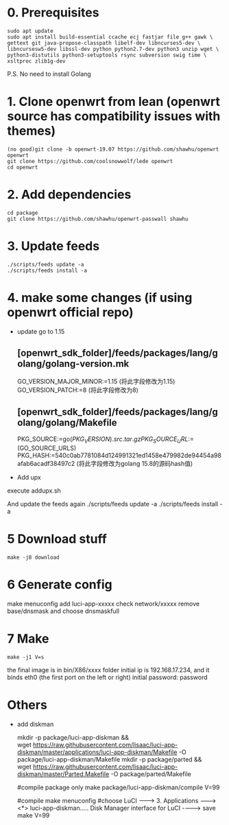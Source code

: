 # 0. Prerequisites
    sudo apt update
    sudo apt install build-essential ccache ecj fastjar file g++ gawk \
    gettext git java-propose-classpath libelf-dev libncurses5-dev \
    libncursesw5-dev libssl-dev python python2.7-dev python3 unzip wget \
    python3-distutils python3-setuptools rsync subversion swig time \
    xsltproc zlib1g-dev 

P.S. No need to install Golang

# 1. Clone openwrt from lean (openwrt source has compatibility issues with themes)
    (no good)git clone -b openwrt-19.07 https://github.com/shawhu/openwrt openwrt
    git clone https://github.com/coolsnowwolf/lede openwrt
    cd openwrt
# 2. Add dependencies
    cd package
    git clone https://github.com/shawhu/openwrt-passwall shawhu
    
# 3. Update feeds
    ./scripts/feeds update -a
    ./scripts/feeds install -a

# 4. make some changes (if using openwrt official repo)
- update go to 1.15

    [openwrt_sdk_folder]/feeds/packages/lang/golang/golang-version.mk
    -----------------------------------------------------------------
    GO_VERSION_MAJOR_MINOR:=1.15 (将此字段修改为1.15)
    GO_VERSION_PATCH:=8 (将此字段修改为8)

    [openwrt_sdk_folder]/feeds/packages/lang/golang/golang/Makefile
    ---------------------------------------------------------------
    PKG_SOURCE:=go$(PKG_VERSION).src.tar.gz
    PKG_SOURCE_URL:=$(GO_SOURCE_URLS)
    PKG_HASH:=540c0ab7781084d124991321ed1458e479982de94454a98afab6acadf38497c2 (将此字段修改为golang 15.8的源码hash值)


- Add upx

execute addupx.sh

And update the feeds again
    ./scripts/feeds update -a
    ./scripts/feeds install -a



# 5 Download stuff
    make -j8 download

# 6 Generate config
make menuconfig
add luci-app-xxxxx
check network/xxxxx
remove base/dnsmask and choose dnsmaskfull


# 7 Make
    make -j1 V=s
    
the final image is in bin/X86/xxxx folder
initial ip is 192.168.17.234, and it binds eth0 (the first port on the left or right)
initial password: password

# Others

- add diskman

    mkdir -p package/luci-app-diskman && \
    wget https://raw.githubusercontent.com/lisaac/luci-app-diskman/master/applications/luci-app-diskman/Makefile -O package/luci-app-diskman/Makefile
    mkdir -p package/parted && \
    wget https://raw.githubusercontent.com/lisaac/luci-app-diskman/master/Parted.Makefile -O package/parted/Makefile

    #compile package only
    make package/luci-app-diskman/compile V=99
    
    #compile
    make menuconfig
    #choose LuCI ---> 3. Applications  ---> <*> luci-app-diskman..... Disk Manager interface for LuCI ----> save
    make V=99
    




